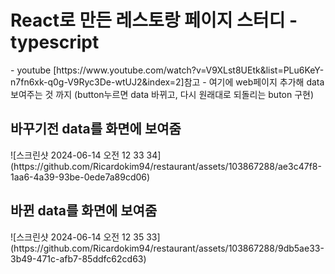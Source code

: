 <h1>React로 만든 레스토랑 페이지 스터디 - typescript </h1>
- youtube [https://www.youtube.com/watch?v=V9XLst8UEtk&list=PLu6KeY-n7fn6xk-q0g-V9Ryc3De-wtUJ2&index=2]참고
- 여기에 web페이지 추가해 data 보여주는 것 까지 (button누르면 data 바뀌고, 다시 원래대로 되돌리는 buton 구현)

<h2>바꾸기전 data를 화면에 보여줌</h2>
![스크린샷 2024-06-14 오전 12 33 34](https://github.com/Ricardokim94/restaurant/assets/103867288/ae3c47f8-1aa6-4a39-93be-0ede7a89cd06)
<h2>바뀐 data를 화면에 보여줌</h2>
![스크린샷 2024-06-14 오전 12 35 33](https://github.com/Ricardokim94/restaurant/assets/103867288/9db5ae33-3b49-471c-afb7-85ddfc62cd63)



